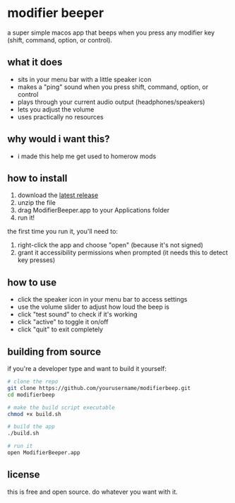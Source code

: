# modifier beeper

a super simple macos app that beeps when you press any modifier key (shift, command, option, or control).

## what it does

- sits in your menu bar with a little speaker icon
- makes a "ping" sound when you press shift, command, option, or control
- plays through your current audio output (headphones/speakers)
- lets you adjust the volume
- uses practically no resources

## why would i want this?

- i made this help me get used to homerow mods

## how to install

1. download the [latest release](https://github.com/alexcvnguyen/modifierbeep/releases/latest)
2. unzip the file
3. drag ModifierBeeper.app to your Applications folder
4. run it!

the first time you run it, you'll need to:
1. right-click the app and choose "open" (because it's not signed)
2. grant it accessibility permissions when prompted (it needs this to detect key presses)

## how to use

- click the speaker icon in your menu bar to access settings
- use the volume slider to adjust how loud the beep is
- click "test sound" to check if it's working
- click "active" to toggle it on/off
- click "quit" to exit completely

## building from source

if you're a developer type and want to build it yourself:

```bash
# clone the repo
git clone https://github.com/yourusername/modifierbeep.git
cd modifierbeep

# make the build script executable
chmod +x build.sh

# build the app
./build.sh

# run it
open ModifierBeeper.app
```

## license

this is free and open source. do whatever you want with it.
